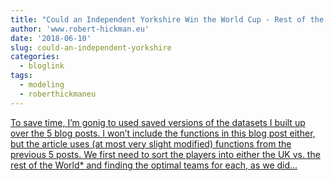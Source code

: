 ```yaml
---
title: "Could an Independent Yorkshire Win the World Cup - Rest of the World/UK"
author: 'www.robert-hickman.eu'
date: '2018-06-10'
slug: could-an-independent-yorkshire
categories:
  - bloglink
tags:
  - modeling
  - roberthickmaneu
---
```


[To save time, I’m gonig to used saved versions of the datasets I built up over the 5 blog posts. I won’t include the functions in this blog post either, but the article uses (at most very slight modified) functions from the previous 5 posts. We first need to sort the players into either the UK vs. the rest of the World* and finding the optimal teams for each, as we did...<click to read more>](http://www.robert-hickman.eu/post/yorkshire_world_cup_6/)

